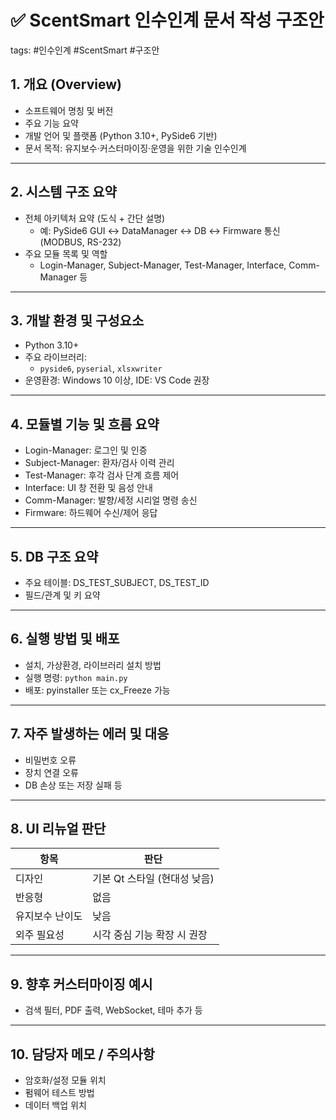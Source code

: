 # ✅ ScentSmart 인수인계 문서 작성 구조안

tags: #인수인계 #ScentSmart #구조안

## 1. 개요 (Overview)

- 소프트웨어 명칭 및 버전
- 주요 기능 요약
- 개발 언어 및 플랫폼 (Python 3.10+, PySide6 기반)
- 문서 목적: 유지보수·커스터마이징·운영을 위한 기술 인수인계

---

## 2. 시스템 구조 요약

- 전체 아키텍처 요약 (도식 + 간단 설명)
  - 예: PySide6 GUI ↔ DataManager ↔ DB ↔ Firmware 통신 (MODBUS, RS-232)
- 주요 모듈 목록 및 역할
  - Login-Manager, Subject-Manager, Test-Manager, Interface, Comm-Manager 등

---

## 3. 개발 환경 및 구성요소

- Python 3.10+
- 주요 라이브러리:
  - `pyside6`, `pyserial`, `xlsxwriter`
- 운영환경: Windows 10 이상, IDE: VS Code 권장

---

## 4. 모듈별 기능 및 흐름 요약

- Login-Manager: 로그인 및 인증
- Subject-Manager: 환자/검사 이력 관리
- Test-Manager: 후각 검사 단계 흐름 제어
- Interface: UI 창 전환 및 음성 안내
- Comm-Manager: 발향/세정 시리얼 명령 송신
- Firmware: 하드웨어 수신/제어 응답

---

## 5. DB 구조 요약

- 주요 테이블: DS_TEST_SUBJECT, DS_TEST_ID
- 필드/관계 및 키 요약

---

## 6. 실행 방법 및 배포

- 설치, 가상환경, 라이브러리 설치 방법
- 실행 명령: `python main.py`
- 배포: pyinstaller 또는 cx_Freeze 가능

---

## 7. 자주 발생하는 에러 및 대응

- 비밀번호 오류
- 장치 연결 오류
- DB 손상 또는 저장 실패 등

---

## 8. UI 리뉴얼 판단

| 항목 | 판단 |
|------|------|
| 디자인 | 기본 Qt 스타일 (현대성 낮음) |
| 반응형 | 없음 |
| 유지보수 난이도 | 낮음 |
| 외주 필요성 | 시각 중심 기능 확장 시 권장 |

---

## 9. 향후 커스터마이징 예시

- 검색 필터, PDF 출력, WebSocket, 테마 추가 등

---

## 10. 담당자 메모 / 주의사항

- 암호화/설정 모듈 위치
- 펌웨어 테스트 방법
- 데이터 백업 위치
